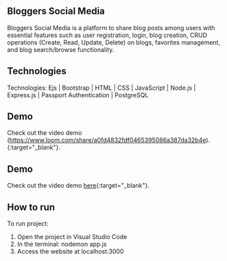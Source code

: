 ## Bloggers Social Media
Bloggers Social Media is a platform to share blog posts among users  with essential features such as user registration, login, blog creation, CRUD operations (Create, Read, Update, Delete) on blogs, favorites management, and blog search/browse functionality.

## Technologies
Technologies: Ejs | Bootstrap | HTML | CSS | JavaScript | Node.js | Express.js | Passport Authentication | PostgreSQL

## Demo
Check out the video demo (https://www.loom.com/share/a0fd4832fdf0465395086a387da32b4e).{:target="_blank"}.

## Demo
Check out the video demo [here](https://www.loom.com/share/a0fd4832fdf0465395086a387da32b4e){:target="_blank"}.


## How to run
To run project:
1. Open the project in Visual Studio Code
2. In the terminal: nodemon app.js
3. Access the website at localhost:3000
